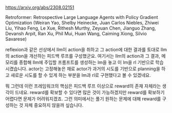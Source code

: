 https://arxiv.org/abs/2308.02151

Retroformer: Retrospective Large Language Agents with Policy Gradient Optimization (Weiran Yao, Shelby Heinecke, Juan Carlos Niebles, Zhiwei Liu, Yihao Feng, Le Xue, Rithesh Murthy, Zeyuan Chen, Jianguo Zhang, Devansh Arpit, Ran Xu, Phil Mui, Huan Wang, Caiming Xiong, Silvio Savarese)

reflexion과 같은 선상에서 llm이 action을 취하고 그 action에 대한 결과를 토대로 llm의 action을 개선하는 피드백 루프를 구성했군요. 여기서는 llm의 action과 그 결과, 메모리를 종합해 llm에 주입할 프롬프트를 생성하는 lm을 놓고 이 lm을 rl 기반으로 학습시켰습니다. actor는 고정해놓은 채로 actor가 과거의 시도를 기반으로 planning을 하고 새로운 시도를 할 수 있게 하는 부분을 lm과 rl로 구현했다고 볼 수 있겠네요.

뭐 그런데 이런 프레임워크의 핵심은 피드백 루프 이상으로 reward의 존재 자체라는 생각이 드네요. reward를 확보할 수 있다면 많은 것이 가능하겠지만 reward를 확보하기 어렵다면 문제가 어려워지겠죠. 그런 의미에서는 풀기 원하는 문제에 대해 reward를 구성하는 것 자체 중요하지 않을까 싶습니다.